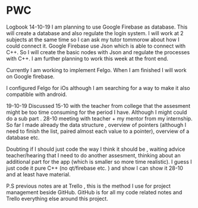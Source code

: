 # PWC

Logbook
14-10-19
I am planning to use Google Firebase as database.
This will create a database and also regulate the login system.
I will work at 2 subjects at the same time so I can ask my tutor tommorow about how I could connect it.
Google Firebase use Json which is able to connect with C++.
So I will create the basic nodes with Json and regulate the processes with C++.
I am further planning to work this week at the front end.

Currently I am working to implement Felgo.
When I am finished I will work on Google firebase.

I configured Felgo for iOs although I am searching for a way to make it also compatible with android.


19-10-19
Discussed 15-10 with the teacher from college that the assesment might be too time consuming for the period I have.
Although I might could do a sub part .
28-10 meeting with teacher + my mentor from my internship.
So far I made already the data structure , overview of pointers (although I need to finish the list, paired almost each value to a pointer), overview of a database etc. 

Doubting if I should just code the way I think it should be , waiting advice teacher/hearing that I need to do another assesment, thinking about an additional part for the app (which is smaller so more time realistic).
I guess I just code it pure C++ (no qt/firebase etc. ) and show I can show it 28-10 and at least have material.

P.S previous notes are at Trello , this is the method I use for project management beside GitHub.
GitHub is for all my code related notes and Trello everything else around this project.


